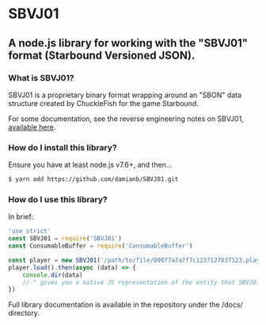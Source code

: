# SBVJ01

## A node.js library for working with the "SBVJ01" format (Starbound Versioned JSON).

### What is SBVJ01?

SBVJ01 is a proprietary binary format wrapping around an "SBON" data structure created by ChuckleFish for the game Starbound.

For some documentation, see the reverse engineering notes on SBVJ01, [available here](https://github.com/blixt/py-starbound/blob/master/FORMATS.md#sbvj01).

### How do I install this library?

Ensure you have at least node.js v7.6+, and then...

``` bash
$ yarn add https://github.com/damianb/SBVJ01.git
```

### How do I use this library?

In brief:

``` js
'use strict'
const SBVJ01 = require('SBVJ01')
const ConsumableBuffer = require('ConsumableBuffer')

const player = new SBVJ01('/path/to/file/00077a7a7f7c1237127837123.player')
player.load().then(async (data) => {
	console.dir(data)
	// ^ gives you a native JS representation of the entity that SBVJ01 just read.
})
```

Full library documentation is available in the repository under the /docs/ directory.
